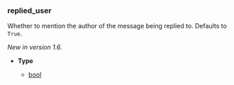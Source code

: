### replied_user [](https://discordpy.readthedocs.io/en/stable/api.html#discord.AllowedMentions.replied_user)
Whether to mention the author of the message being replied to. Defaults to `True`.

*New in version 1.6.*

- **Type**

	- [bool](https://docs.python.org/3/library/functions.html#bool)


